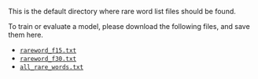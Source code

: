 This is the default directory where rare word list files should be found.

To train or evaluate a model, please download the following files, and save them here.

- [`rareword_f15.txt`](https://download.pytorch.org/torchaudio/pipeline-assets/tcpgen/rareword_f15.txt)
- [`rareword_f30.txt`](https://download.pytorch.org/torchaudio/pipeline-assets/tcpgen/rareword_f30.txt)
- [`all_rare_words.txt`](https://download.pytorch.org/torchaudio/pipeline-assets/tcpgen/all_rare_words.txt)
